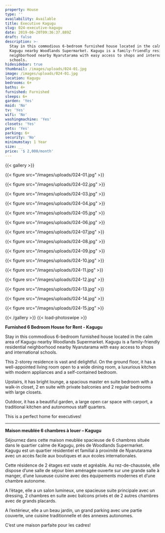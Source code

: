 ```yaml
---
property: House
type: ''
availability: Available
title: Executive Kagugu
slug: 024-executive-kagugu
date: 2019-06-20T09:36:37.889Z
draft: false
description: >-
  Stay in this commodious 6-bedroom furnished house located in the calm area of
  Kagugu nearby Woodlands Supermarket. Kagugu is a family-friendly residential
  neighborhood nearby Nyarutarama with easy access to shops and international
  schools. 
hidesidebar: true
thumbnail: /images/uploads/024-01.jpg
image: /images/uploads/024-01.jpg
location: Kagugu
bedrooms: 6+
baths: 4+
furnished: Furnished
sleeps: 6+
garden: 'Yes'
maid: 'No'
tv: 'Yes'
wifi: 'No'
washingmachine: 'Yes'
closets: 'Yes'
pets: 'Yes'
parking: 6+
security: 'No'
minimumstay: 1 Year
size: __
price: '$ 2,000/month'
---
```

{{< gallery >}} 

{{< figure src="/images/uploads/024-01.jpg" >}} 

{{< figure src="/images/uploads/024-02.jpg" >}}

 {{< figure src="/images/uploads/024-03.jpg" >}} 

{{< figure src="/images/uploads/024-04.jpg" >}}

{{< figure src="/images/uploads/024-05.jpg" >}}

 {{< figure src="/images/uploads/024-06.jpg" >}}

 {{< figure src="/images/uploads/024-07.jpg" >}}

 {{< figure src="/images/uploads/024-08.jpg" >}}

{{< figure src="/images/uploads/024-09.jpg" >}} 

{{< figure src="/images/uploads/024-10.jpg" >}}

 {{< figure src="/images/uploads/024-11.jpg" >}} 

 {{< figure src="/images/uploads/024-12.jpg" >}} 

 {{< figure src="/images/uploads/024-13.jpg" >}} 

 {{< figure src="/images/uploads/024-14.jpg" >}} 

 {{< figure src="/images/uploads/024-15.jpg" >}} 

 {{< /gallery >}} {{< load-photoswipe >}}

**Furnished 6 Bedroom House for Rent - Kagugu**

Stay in this commodious 6-bedroom furnished house located in the calm area of Kagugu nearby Woodlands Supermarket. Kagugu is a family-friendly residential neighborhood nearby Nyarutarama with easy access to shops and international schools. 

This 2-storey residence is vast and delightful. On the ground floor, it has a well-appointed living room open to a wide dining room, a luxurious kitchen with modern appliances and a self-contained bedroom. 

Upstairs, it has bright lounge, a spacious master en suite bedroom with a walk-in closet, 2 en suite with private balconies and 2 regular bedrooms with large closets. 

Outdoor, it has a beautiful garden, a large open car space with carport, a traditional kitchen and autonomous staff quarters. 

This is a perfect home for executives!

- - -

**Maison meublée 6 chambres à louer – Kagugu**

Séjournez dans cette maison meublée spacieuse de 6 chambres située dans le quartier calme de Kagugu, près de Woodlands Supermarket. Kagugu est un quartier résidentiel et familial à proximité de Nyarutarama avec un accès facile aux boutiques et aux écoles internationales.

Cette résidence de 2 étages est vaste et agréable. Au rez-de-chaussée, elle dispose d’une salle de séjour bien aménagée ouverte sur une grande salle à manger, d’une luxueuse cuisine avec des équipements modernes et d’une chambre autonome.

A l’étage, elle a un salon lumineux, une spacieuse suite principale avec un dressing, 2 chambres en suite avec balcons privés et de 2 autres chambres avec de grands placards.

A l’extérieur, elle a un beau jardin, un grand parking avec une partie couverte, une cuisine traditionnelle et des annexes autonomes.

C’est une maison parfaite pour les cadres!

